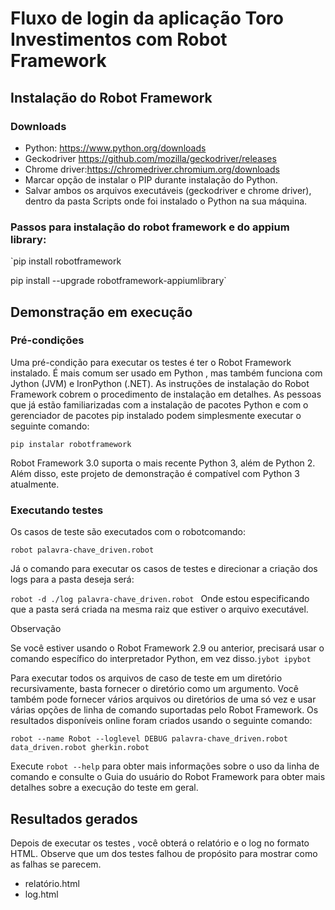 # Fluxo de login da aplicação Toro Investimentos com Robot Framework 


## Instalação do Robot Framework 

### Downloads
- Python: https://www.python.org/downloads
- Geckodriver https://github.com/mozilla/geckodriver/releases
- Chrome driver:https://chromedriver.chromium.org/downloads
- Marcar opção de instalar o PIP durante instalação do Python.
- Salvar ambos os arquivos executáveis (geckodriver e chrome driver), dentro da pasta Scripts onde foi instalado o Python na sua máquina.

### Passos para instalação do robot framework e do appium library:

`pip install robotframework

pip install --upgrade robotframework-appiumlibrary`

## Demonstração em execução
### Pré-condições
Uma pré-condição para executar os testes é ter o Robot Framework instalado. É mais comum ser usado em Python , mas também funciona com Jython (JVM) e IronPython (.NET). As instruções de instalação do Robot Framework cobrem o procedimento de instalação em detalhes. As pessoas que já estão familiarizadas com a instalação de pacotes Python e com o gerenciador de pacotes pip instalado podem simplesmente executar o seguinte comando:

`pip instalar robotframework
`

Robot Framework 3.0 suporta o mais recente Python 3, além de Python 2. Além disso, este projeto de demonstração é compatível com Python 3 atualmente.

### Executando testes
Os casos de teste são executados com o robotcomando:

`robot palavra-chave_driven.robot
`

Já o comando para executar os casos de testes e direcionar a criação dos logs para a pasta deseja será: 

`robot -d ./log palavra-chave_driven.robot
`
Onde estou especificando que a pasta será criada na mesma raiz que estiver o arquivo executável.

Observação

Se você estiver usando o Robot Framework 2.9 ou anterior, precisará usar o comando específico do interpretador Python, em vez disso.`jybot ipybot`

Para executar todos os arquivos de caso de teste em um diretório recursivamente, basta fornecer o diretório como um argumento. Você também pode fornecer vários arquivos ou diretórios de uma só vez e usar várias opções de linha de comando suportadas pelo Robot Framework. Os resultados disponíveis online foram criados usando o seguinte comando:

`robot --name Robot --loglevel DEBUG palavra-chave_driven.robot data_driven.robot gherkin.robot
`

Execute `robot --help` para obter mais informações sobre o uso da linha de comando e consulte o Guia do usuário do Robot Framework para obter mais detalhes sobre a execução do teste em geral.

## Resultados gerados
Depois de executar os testes , você obterá o relatório e o log no formato HTML. Observe que um dos testes falhou de propósito para mostrar como as falhas se parecem.

- relatório.html
- log.html


